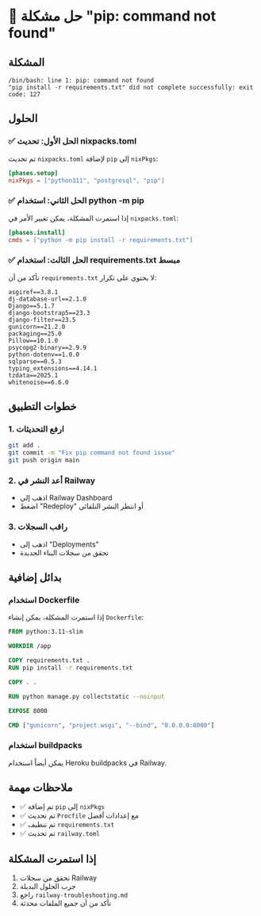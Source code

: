 # 🔧 حل مشكلة "pip: command not found"

## المشكلة
```
/bin/bash: line 1: pip: command not found
"pip install -r requirements.txt" did not complete successfully: exit code: 127
```

## الحلول

### ✅ الحل الأول: تحديث nixpacks.toml
تم تحديث `nixpacks.toml` لإضافة `pip` إلى `nixPkgs`:

```toml
[phases.setup]
nixPkgs = ["python311", "postgresql", "pip"]
```

### ✅ الحل الثاني: استخدام python -m pip
إذا استمرت المشكلة، يمكن تغيير الأمر في `nixpacks.toml`:

```toml
[phases.install]
cmds = ["python -m pip install -r requirements.txt"]
```

### ✅ الحل الثالث: استخدام requirements.txt مبسط
تأكد من أن `requirements.txt` لا يحتوي على تكرار:

```
asgiref==3.8.1
dj-database-url==2.1.0
Django==5.1.7
django-bootstrap5==23.3
django-filter==23.5
gunicorn==21.2.0
packaging==25.0
Pillow==10.1.0
psycopg2-binary==2.9.9
python-dotenv==1.0.0
sqlparse==0.5.3
typing_extensions==4.14.1
tzdata==2025.1
whitenoise==6.6.0
```

## خطوات التطبيق

### 1. ارفع التحديثات
```bash
git add .
git commit -m "Fix pip command not found issue"
git push origin main
```

### 2. أعد النشر في Railway
- اذهب إلى Railway Dashboard
- اضغط "Redeploy" أو انتظر النشر التلقائي

### 3. راقب السجلات
- اذهب إلى "Deployments"
- تحقق من سجلات البناء الجديدة

## بدائل إضافية

### استخدام Dockerfile
إذا استمرت المشكلة، يمكن إنشاء `Dockerfile`:

```dockerfile
FROM python:3.11-slim

WORKDIR /app

COPY requirements.txt .
RUN pip install -r requirements.txt

COPY . .

RUN python manage.py collectstatic --noinput

EXPOSE 8000

CMD ["gunicorn", "project.wsgi", "--bind", "0.0.0.0:8000"]
```

### استخدام buildpacks
يمكن أيضاً استخدام Heroku buildpacks في Railway.

## ملاحظات مهمة

- ✅ تم إضافة `pip` إلى `nixPkgs`
- ✅ تم تحديث `Procfile` مع إعدادات أفضل
- ✅ تم تنظيف `requirements.txt`
- ✅ تم تحديث `railway.toml`

## إذا استمرت المشكلة

1. تحقق من سجلات Railway
2. جرب الحلول البديلة
3. راجع `railway-troubleshooting.md`
4. تأكد من أن جميع الملفات محدثة

